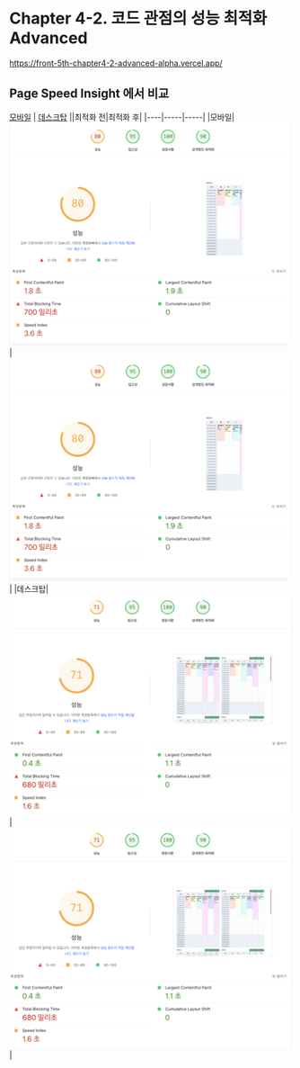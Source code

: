 # Chapter 4-2. 코드 관점의 성능 최적화 Advanced

https://front-5th-chapter4-2-advanced-alpha.vercel.app/

## Page Speed Insight 에서 비교
[모바일](https://pagespeed.web.dev/analysis/https-front-5th-chapter4-2-advanced-alpha-vercel-app/v5fzg4g7kn?form_factor=mobile) | [데스크탑](https://pagespeed.web.dev/analysis/https-front-5th-chapter4-2-advanced-alpha-vercel-app/v5fzg4g7kn?form_factor=desktop)
||최적화 전|최적화 후|
|----|-----|-----|
|모바일|![모바일 최적화 전](./docs/imgs/image.png)|![모바일 최적화 전](./docs/imgs/image.png)|
|데스크탑|![데스크탑 최적화 전](./docs/imgs/image-1.png)|![데스크탑 최적화 전](./docs/imgs/image-1.png)|